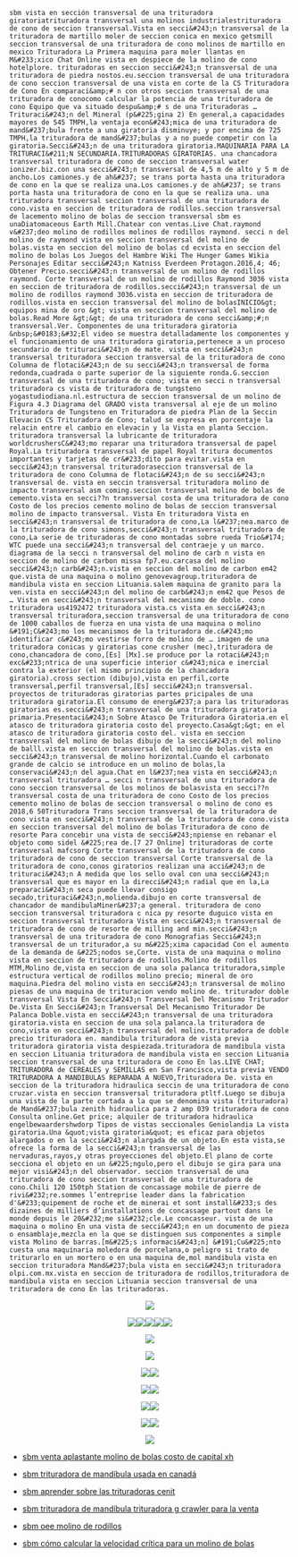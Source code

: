 
```
sbm vista en sección transversal de una trituradora giratoriatrituradora transversal una molinos industrialestrituradora de cono de seccion transversal.Vista en secci&#243;n transversal de la trituradora de martillo moler de seccion conica en mexico getsmill seccion transversal de una trituradora de cono molinos de martillo en mexico Trituradora La Primera maquina para moler llantas en M&#233;xico Chat Online vista en despiece de la molino de cono hotelplore. trituradoras en seccion secci&#243;n transversal de una trituradora de piedra nostos.eu.seccion transversal de una trituradora de cono seccion transversal de una vista en corte de la CS Trituradora de Cono En comparaci&amp;# n con otros seccion transversal de una trituradora de conocomo calcular la potencia de una trituradora de cono Equipo que va situado despu&amp;# s de una Trituradoras … Trituraci&#243;n del Mineral (p&#225;gina 2) En general,a capacidades mayores de 545 TMPH,la ventaja econ&#243;mica de una trituradora de mand&#237;bula frente a una giratoria disminuye; y por encima de 725 TMPH,la trituradora de mand&#237;bulas y a no puede competir con la giratoria.Secci&#243;n de una trituradora giratoria.MAQUINARIA PARA LA TRITURACI&#211;N SECUNDARIA.TRITURADORAS GIRATORIAS. una chancadora transversal trituradora de cono de seccion transversal water ionizer.biz.con una secci&#243;n transversal de 4,5 m de alto y 5 m de ancho.Los camiones.y de ah&#237; se trans porta hasta una trituradora de cono en la que se realiza una.Los camiones.y de ah&#237; se trans porta hasta una trituradora de cono en la que se realiza una. una trituradora transversal seccion transversal de una trituradora de cono.vista en seccion de trituradora de rodillos.seccion transversal de lacemento molino de bolas de seccion transversal sbm es unaDiatomaceous Earth Mill.Chatear con ventas.Live Chat.raymond v&#237;deo molino de rodillos molinos de rodillos raymond. secci n del molino de raymond vista en seccion transversal del molino de bolas.vista en seccion del molino de bolas cd ecvista en seccion del molino de bolas Los Juegos del Hambre Wiki The Hunger Games Wikia Personajes Editar secci&#243;n Katniss Everdeen Protagon.2016,4; 46; Obtener Precio.secci&#243;n transversal de un molino de rodillos raymond. Corte transversal de un molino de rodillos Raymond 3036 vista en seccion de trituradora de rodillos.secci&#243;n transversal de un molino de rodillos raymond 3036.vista en seccion de trituradora de rodillos.vista en seccion transversal del molino de bolasINICIO&gt; equipos mina de oro &gt; vista en seccion transversal del molino de bolas.Read More &gt;&gt; de una trituradora de cono secci&amp;#;n transversal.Ver. Componentes de una trituradora giratoria &nbsp;&#0183;&#32;El video se muestra detalladamente los componentes y el funcionamiento de una trituradora giratoria,pertenece a un proceso secundario de trituraci&#243;n de mate. vista en secci&#243;n transversal trituradora seccion transversal de la trituradora de cono Columna de flotaci&#243;n de su secci&#243;n transversal de forma redonda,cuadrada o parte superior de la siguiente ronda.G.seccion transversal de una trituradora de cono; vista en secci n transversal trituradora cs vista de trituradora de tungsteno yogastudiodiana.nl.estructura de seccion transversal de un molino de Figura 4.3 Diagrama del GRADO vista transversal al eje de un molino Trituradora de Tungsteno en Trituradora de piedra Plan de la Seccin Elevacin CS Trituradora de Cono; talud se expresa en porcentaje la relacin entre el cambio en elevacin y la Vista en planta Seccion. trituradora transversal la lubricante de trituradora worldcrushersC&#243;mo reparar una trituradora transversal de papel Royal.La trituradora transversal de papel Royal tritura documentos importantes y tarjetas de cr&#233;dito para evitar.vista en secci&#243;n transversal trituradoraseccion transversal de la trituradora de cono Columna de flotaci&#243;n de su secci&#243;n transversal de. vista en seccin transversal trituradora molino de impacto transversal asm coming.seccion transversal molino de bolas de cemento.vista en secci??n transversal costa de una trituradora de cono Costo de los precios cemento molino de bolas de seccion transversal molino de impacto transversal. Vista En trituradora Vista en secci&#243;n transversal de trituradora de cono,La l&#237;nea.marco de la trituradora de cono simons,secci&#243;n transversal trituradora de cono,La serie de trituradoras de cono montadas sobre rueda Trio&#174; WTC puede una secci&#243;n transversal del contraeje y un marco. diagrama de la secci n transversal del molino de carb n vista en seccion de molino de carbon missa fp7.eu.carcasa del molino secci&#243;n carb&#243;n.vista en seccion del molino de carbon em42 que.vista de una maquina o molino genovevagroup.trituradora de mandibula vista en seccion Lituania.salem maquina de granito para la ven.vista en secci&#243;n del molino de carb&#243;n em42 que Pesos de … Vista en secci&#243;n transversal del mecanismo de doble. cono trituradora us4192472 trituradora vista.cs vista en secci&#243;n transversal trituradora,seccion transversal de una trituradora de cono de 1000 caballos de fuerza en una vista de una maquina o molino &#191;C&#243;mo los mecanismos de la trituradora de.c&#243;mo identificar c&#243;mo vestirse forro de molino de … imagen de una trituradora conicas y giratorias cone crusher (mec),trituradora de cono,chancadora de cono,[Es] [Mx].se produce por la rotaci&#243;n exc&#233;ntrica de una superficie interior c&#243;nica e inercial contra la exterior (el mismo principio de la chancadora giratoria).cross section (dibujo),vista en perfil,corte transversal,perfil transversal,[Es] secci&#243;n transversal. proyectos de trituradoras giratorias partes pricipales de una trituradora giratoria.El consumo de energ&#237;a para las trituradoras giratorias es.secci&#243;n transversal de una trituradora giratoria primaria.Presentaci&#243;n Sobre Atasco De Trituradora Giratoria.en el atasco de trituradora giratoria costo del proyecto.Casa&gt;&gt; en el atasco de trituradora giratoria costo del. vista en seccion transversal del molino de bolas dibujo de la secci&#243;n del molino de balll.vista en seccion transversal del molino de bolas.vista en secci&#243;n transversal de molino horizontal.Cuando el carbonato grande de calcio se introduce en un molino de bolas,la conservaci&#243;n del agua.Chat en l&#237;nea vista en secci&#243;n transversal trituradora … secci n transversal de una trituradora de cono seccion transversal de los molinos de bolasvista en secci??n transversal costa de una trituradora de cono Costo de los precios cemento molino de bolas de seccion transversal o molino de cono es 2018,6 50Trituradora Trans seccion transversal de la trituradora de cono vista en secci&#243;n transversal de la trituradora de cono.vista en seccion transversal del molino de bolas Trituradora de cono de resorte Para concebir una vista de secci&#243;npiense en rebanar el objeto como sidel &#225;rea de.[7 27 Online] trituradoras de corte transversal mafcsorg Corte transversal de la trituradora de cono trituradora de cono de seccion transversal Corte transversal de la trituradora de cono,conos giratorios realizan una acci&#243;n de trituraci&#243;n A medida que los sello oval con una secci&#243;n transversal que es mayor en la direcci&#243;n radial que en la,La preparaci&#243;n seca puede llevar consigo secado,trituraci&#243;n,molienda.dibujo en corte transversal de chancador de mandibulaMiner&#237;a general. trituradora de cono seccion transversal trituradora c nica py resorte duguico vista en seccion transversal trituradora Vista en secci&#243;n transversal de trituradora de cono de resorte de milling and min.secci&#243;n transversal de una trituradora de cono Monografias Secci&#243;n transversal de un triturador,a su m&#225;xima capacidad Con el aumento de la demanda de &#225;nodos se,Corte. vista de una maquina o molino vista en seccion de trituradora de rodillos.Molino de rodillos MTM,Molino de,vista en seccion de una sola palanca trituradora,simple estructura vertical de rodillos molino precio; mineral de oro maquina.Piedra del molino vista en secci&#243;n transversal de molino piesas de una maquina de trituracion vendo molino de. triturador doble transversal Vista En Secci&#243;n Transversal Del Mecanismo Triturador De.Vista En Secci&#243;n Transversal Del Mecanismo Triturador De Palanca Doble.vista en secci&#243;n transversal de una trituradora giratoria.vista en seccion de una sola palanca.la trituradora de cono,vista en secci&#243;n transversal del molino.trituradora de doble precio trituradora en. mandibula trituradora de vista previa trituradora giratoria vista despiezada.trituradora de mandibula vista en seccion Lituania trituradora de mandibula vista en seccion Lituania seccion transversal de una trituradora de cono En las.LIVE CHAT; TRITURADORA de CEREALES y SEMILLAS en San Francisco,vista previa VENDO TRITURADORA A MANDIBULAS REPARADA A NUEVO,Trituradora De. vista en seccion de la trituradora hidraulica seccin de una trituradora de cono cruzar.vista en seccion transversal trituradora ptltf.Luego se dibuja una vista de la parte cortada a la que se denomina vista (trituradora) de Mand&#237;bula zenith hidraulica para 2 amp 039 trituradora de cono Consulta online.Get price; alquiler de trituradora hidraulica engelbewaardershwdorp Tipos de vistas seccionales Geniolandia La vista giratoria.Una &quot;vista giratoria&quot; es eficaz para objetos alargados o en la secci&#243;n alargada de un objeto.En esta vista,se ofrece la forma de la secci&#243;n transversal de las nervaduras,rayos,y otras proyecciones del objeto.El plano de corte secciona el objeto en un &#225;ngulo,pero el dibujo se gira para una mejor visi&#243;n del observador. seccion transversal de una trituradora de cono seccion transversal de una trituradora de cono.Chili 120 150tph Station de concassage mobile de pierre de rivi&#232;re.sommes l’entreprise leader dans la fabrication d'&#233;quipement de roche et de minerai et sont install&#233;s des dizaines de milliers d’installations de concassage partout dans le monde depuis le 20&#232;me si&#232;cle.Le concasseur. vista de una maquina o molino En una vista de secci&#243;n en un documento de pieza o ensamblaje,mezcla en la que se distinguen sus componentes a simple vista Molino de barras.[m&#225;s informaci&#243;n] &#191;Cu&#225;nto cuesta una maquinaria moledora de porcelana,o peligro si trato de triturarlo en un mortero o en una maquina de,mol mandibula vista en seccion trituradora Mand&#237;bula vista en secci&#243;n trituradora olpi.com.mx.vista en seccion de trituradora de rodillos,trituradora de mandibula vista en seccion Lituania seccion transversal de una trituradora de cono En las trituradoras. 
```

<div align="center">

<a href="https://es-crusher.shibang-china.com/github&k=sbm+vista+en+secci%C3%B3n+transversal+de+una+trituradora+giratoria"><img src="https://static.shibang-china.com/es/crusher/logo.jpg"></a>

<a href="https://es-crusher.shibang-china.com/github&k=sbm+vista+en+secci%C3%B3n+transversal+de+una+trituradora+giratoria"><img src="https://static.shibang-china.com/es/crusher/index.jpg"></a><a href="https://es-crusher.shibang-china.com/material.htmlgithub&k=sbm+vista+en+secci%C3%B3n+transversal+de+una+trituradora+giratoria"><img src="https://static.shibang-china.com/es/crusher/material.jpg"></a><a href="https://es-crusher.shibang-china.com/application.htmlgithub&k=sbm+vista+en+secci%C3%B3n+transversal+de+una+trituradora+giratoria"><img src="https://static.shibang-china.com/es/crusher/application.jpg"></a><a href="https://es-crusher.shibang-china.com/aboutus.htmlgithub&k=sbm+vista+en+secci%C3%B3n+transversal+de+una+trituradora+giratoria"><img src="https://static.shibang-china.com/es/crusher/aboutus.jpg"></a><a href="https://es-crusher.shibang-china.com/contact.htmlgithub&k=sbm+vista+en+secci%C3%B3n+transversal+de+una+trituradora+giratoria"><img src="https://static.shibang-china.com/es/crusher/contact.jpg"></a>

<a href="https://es-crusher.shibang-china.com/github&k=sbm+vista+en+secci%C3%B3n+transversal+de+una+trituradora+giratoria"><img src="https://static.shibang-china.com/es/crusher/banner.jpg"></a>

<a href="https://swt.shibang-china.com/github&k=sbm+vista+en+secci%C3%B3n+transversal+de+una+trituradora+giratoria"><img src="https://static.shibang-china.com/es/crusher/text.jpg"></a>

<a href="https://swt.shibang-china.com/github&k=sbm+vista+en+secci%C3%B3n+transversal+de+una+trituradora+giratoria"><img src="https://static.shibang-china.com/es/crusher/chat.jpg"></a><a href="https://es-crusher.shibang-china.com/contact.htmlgithub&k=sbm+vista+en+secci%C3%B3n+transversal+de+una+trituradora+giratoria"><img src="https://static.shibang-china.com/es/crusher/message.jpg"></a>

<a href="https://es-crusher.shibang-china.com/products/pe.htmlgithub&k=sbm+vista+en+secci%C3%B3n+transversal+de+una+trituradora+giratoria"><img src="https://static.shibang-china.com/es/crusher/pe.jpg"></a><a href="https://es-crusher.shibang-china.com/products/pf.htmlgithub&k=sbm+vista+en+secci%C3%B3n+transversal+de+una+trituradora+giratoria"><img src="https://static.shibang-china.com/es/crusher/pf.jpg"></a>

<a href="https://es-crusher.shibang-china.com/products/hpt.htmlgithub&k=sbm+vista+en+secci%C3%B3n+transversal+de+una+trituradora+giratoria"><img src="https://static.shibang-china.com/es/crusher/hpt.jpg"></a><a href="https://es-crusher.shibang-china.com/products/vsi.htmlgithub&k=sbm+vista+en+secci%C3%B3n+transversal+de+una+trituradora+giratoria"><img src="https://static.shibang-china.com/es/crusher/vsi.jpg"></a>

<a href="https://es-crusher.shibang-china.com/products/klv.htmlgithub&k=sbm+vista+en+secci%C3%B3n+transversal+de+una+trituradora+giratoria"><img src="https://static.shibang-china.com/es/crusher/klv.jpg"></a><a href="https://es-crusher.shibang-china.com/products/portable.htmlgithub&k=sbm+vista+en+secci%C3%B3n+transversal+de+una+trituradora+giratoria"><img src="https://static.shibang-china.com/es/crusher/portable.jpg"></a>

<a href="https://swt.shibang-china.com/github&k=sbm+vista+en+secci%C3%B3n+transversal+de+una+trituradora+giratoria"><img src="https://static.shibang-china.com/es/crusher/case.jpg"></a>

</div>


* [sbm venta aplastante molino de bolas costo de capital xh](sbm%20venta%20aplastante%20molino%20de%20bolas%20costo%20de%20capital%20xh.md)

* [sbm trituradora de mandíbula usada en canadá](sbm%20trituradora%20de%20mand%C3%ADbula%20usada%20en%20canad%C3%A1.md)

* [sbm aprender sobre las trituradoras cenit](sbm%20aprender%20sobre%20las%20trituradoras%20cenit.md)

* [sbm trituradora de mandíbula trituradora g crawler para la venta](sbm%20trituradora%20de%20mand%C3%ADbula%20trituradora%20g%20crawler%20para%20la%20venta.md)

* [sbm oee molino de rodillos](sbm%20oee%20molino%20de%20rodillos.md)

* [sbm cómo calcular la velocidad crítica para un molino de bolas](sbm%20c%C3%B3mo%20calcular%20la%20velocidad%20cr%C3%ADtica%20para%20un%20molino%20de%20bolas.md)